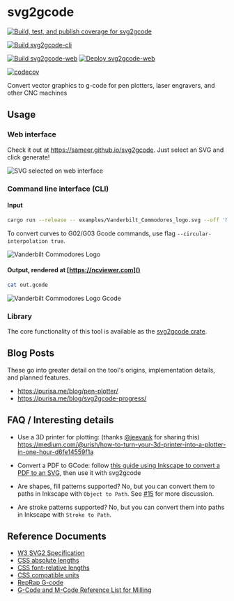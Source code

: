 # svg2gcode

[![Build, test, and publish coverage for svg2gcode](https://github.com/sameer/svg2gcode/actions/workflows/lib.yml/badge.svg)](https://github.com/sameer/svg2gcode/actions/workflows/lib.yml)

[![Build svg2gcode-cli](https://github.com/sameer/svg2gcode/actions/workflows/cli.yml/badge.svg)](https://github.com/sameer/svg2gcode/actions/workflows/cli.yml)

[![Build svg2gcode-web](https://github.com/sameer/svg2gcode/actions/workflows/web.yml/badge.svg)](https://github.com/sameer/svg2gcode/actions/workflows/web.yml)
[![Deploy svg2gcode-web](https://github.com/sameer/svg2gcode/actions/workflows/web-deploy.yml/badge.svg)](https://github.com/sameer/svg2gcode/actions/workflows/web-deploy.yml)

[![codecov](https://codecov.io/gh/sameer/svg2gcode/branch/master/graph/badge.svg)](https://codecov.io/gh/sameer/svg2gcode)

Convert vector graphics to g-code for pen plotters, laser engravers, and other CNC machines

## Usage

### Web interface

Check it out at https://sameer.github.io/svg2gcode. Just select an SVG and click generate!

![SVG selected on web interface](https://user-images.githubusercontent.com/11097096/129305765-f78da85d-cf4f-4286-a97c-7124a716b5fa.png)

### Command line interface (CLI)

#### Input

```sh
cargo run --release -- examples/Vanderbilt_Commodores_logo.svg --off 'M4' --on 'M5' -o out.gcode
```

To convert curves to G02/G03 Gcode commands, use flag `--circular-interpolation true`.

![Vanderbilt Commodores Logo](examples/Vanderbilt_Commodores_logo.svg)

#### Output, rendered at [https://ncviewer.com]()

```sh
cat out.gcode
```

![Vanderbilt Commodores Logo Gcode](examples/Vanderbilt_Commodores_logo_gcode.png)

### Library

The core functionality of this tool is available as the [svg2gcode crate](https://crates.io/crates/svg2gcode).

## Blog Posts

These go into greater detail on the tool's origins, implementation details, and planned features.

- https://purisa.me/blog/pen-plotter/
- https://purisa.me/blog/svg2gcode-progress/

## FAQ / Interesting details

- Use a 3D printer for plotting: (thanks [@jeevank](https://github.com/jeevank) for sharing this) https://medium.com/@urish/how-to-turn-your-3d-printer-into-a-plotter-in-one-hour-d6fe14559f1a

- Convert a PDF to GCode: follow [this guide using Inkscape to convert a PDF to an SVG](https://en.wikipedia.org/wiki/Wikipedia:Graphics_Lab/Resources/PDF_conversion_to_SVG#Conversion_with_Inkscape), then use it with svg2gcode

- Are shapes, fill patterns supported? No, but you can convert them to paths in Inkscape with `Object to Path`. See [#15](https://github.com/sameer/svg2gcode/issues/15) for more discussion.
- Are stroke patterns supported? No, but you can convert them into paths in Inkscape with `Stroke to Path`.

## Reference Documents

- [W3 SVG2 Specification](https://www.w3.org/TR/SVG/Overview.html)
- [CSS absolute lengths](https://www.w3.org/TR/css-values/#absolute-lengths)
- [CSS font-relative lengths](https://www.w3.org/TR/css-values/#font-relative-lengths)
- [CSS compatible units](https://www.w3.org/TR/css-values/#compat)
- [RepRap G-code](https://reprap.org/wiki/G-code)
- [G-Code and M-Code Reference List for Milling](https://www.cnccookbook.com/g-code-m-code-reference-list-cnc-mills/)
